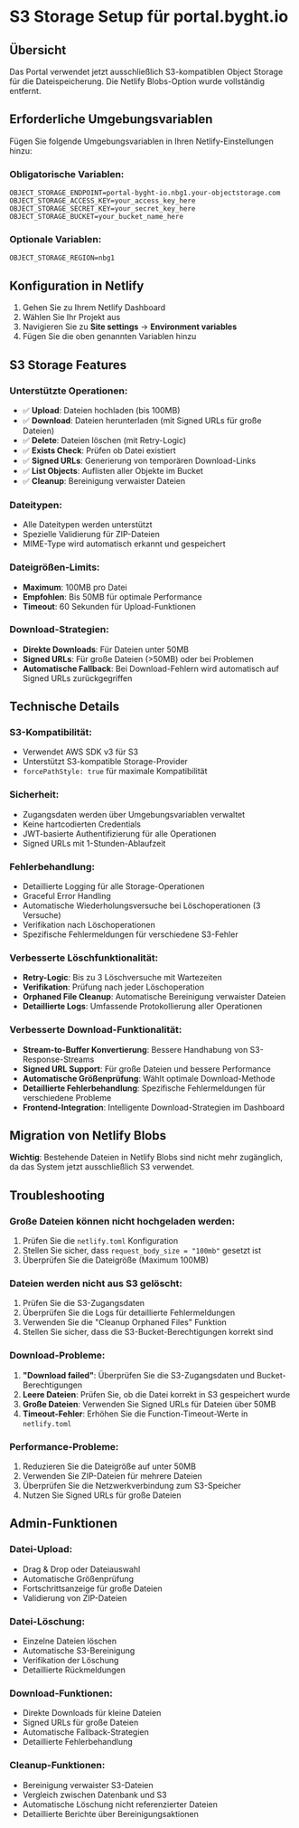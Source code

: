 # S3 Storage Setup für portal.byght.io

## Übersicht

Das Portal verwendet jetzt ausschließlich S3-kompatiblen Object Storage für die Dateispeicherung. Die Netlify Blobs-Option wurde vollständig entfernt.

## Erforderliche Umgebungsvariablen

Fügen Sie folgende Umgebungsvariablen in Ihren Netlify-Einstellungen hinzu:

### Obligatorische Variablen:
```
OBJECT_STORAGE_ENDPOINT=portal-byght-io.nbg1.your-objectstorage.com
OBJECT_STORAGE_ACCESS_KEY=your_access_key_here
OBJECT_STORAGE_SECRET_KEY=your_secret_key_here
OBJECT_STORAGE_BUCKET=your_bucket_name_here
```

### Optionale Variablen:
```
OBJECT_STORAGE_REGION=nbg1
```

## Konfiguration in Netlify

1. Gehen Sie zu Ihrem Netlify Dashboard
2. Wählen Sie Ihr Projekt aus
3. Navigieren Sie zu **Site settings** → **Environment variables**
4. Fügen Sie die oben genannten Variablen hinzu

## S3 Storage Features

### Unterstützte Operationen:
- ✅ **Upload**: Dateien hochladen (bis 100MB)
- ✅ **Download**: Dateien herunterladen (mit Signed URLs für große Dateien)
- ✅ **Delete**: Dateien löschen (mit Retry-Logic)
- ✅ **Exists Check**: Prüfen ob Datei existiert
- ✅ **Signed URLs**: Generierung von temporären Download-Links
- ✅ **List Objects**: Auflisten aller Objekte im Bucket
- ✅ **Cleanup**: Bereinigung verwaister Dateien

### Dateitypen:
- Alle Dateitypen werden unterstützt
- Spezielle Validierung für ZIP-Dateien
- MIME-Type wird automatisch erkannt und gespeichert

### Dateigrößen-Limits:
- **Maximum**: 100MB pro Datei
- **Empfohlen**: Bis 50MB für optimale Performance
- **Timeout**: 60 Sekunden für Upload-Funktionen

### Download-Strategien:
- **Direkte Downloads**: Für Dateien unter 50MB
- **Signed URLs**: Für große Dateien (>50MB) oder bei Problemen
- **Automatische Fallback**: Bei Download-Fehlern wird automatisch auf Signed URLs zurückgegriffen

## Technische Details

### S3-Kompatibilität:
- Verwendet AWS SDK v3 für S3
- Unterstützt S3-kompatible Storage-Provider
- `forcePathStyle: true` für maximale Kompatibilität

### Sicherheit:
- Zugangsdaten werden über Umgebungsvariablen verwaltet
- Keine hartcodierten Credentials
- JWT-basierte Authentifizierung für alle Operationen
- Signed URLs mit 1-Stunden-Ablaufzeit

### Fehlerbehandlung:
- Detaillierte Logging für alle Storage-Operationen
- Graceful Error Handling
- Automatische Wiederholungsversuche bei Löschoperationen (3 Versuche)
- Verifikation nach Löschoperationen
- Spezifische Fehlermeldungen für verschiedene S3-Fehler

### Verbesserte Löschfunktionalität:
- **Retry-Logic**: Bis zu 3 Löschversuche mit Wartezeiten
- **Verifikation**: Prüfung nach jeder Löschoperation
- **Orphaned File Cleanup**: Automatische Bereinigung verwaister Dateien
- **Detaillierte Logs**: Umfassende Protokollierung aller Operationen

### Verbesserte Download-Funktionalität:
- **Stream-to-Buffer Konvertierung**: Bessere Handhabung von S3-Response-Streams
- **Signed URL Support**: Für große Dateien und bessere Performance
- **Automatische Größenprüfung**: Wählt optimale Download-Methode
- **Detaillierte Fehlerbehandlung**: Spezifische Fehlermeldungen für verschiedene Probleme
- **Frontend-Integration**: Intelligente Download-Strategien im Dashboard

## Migration von Netlify Blobs

**Wichtig**: Bestehende Dateien in Netlify Blobs sind nicht mehr zugänglich, da das System jetzt ausschließlich S3 verwendet.

## Troubleshooting

### Große Dateien können nicht hochgeladen werden:
1. Prüfen Sie die `netlify.toml` Konfiguration
2. Stellen Sie sicher, dass `request_body_size = "100mb"` gesetzt ist
3. Überprüfen Sie die Dateigröße (Maximum 100MB)

### Dateien werden nicht aus S3 gelöscht:
1. Prüfen Sie die S3-Zugangsdaten
2. Überprüfen Sie die Logs für detaillierte Fehlermeldungen
3. Verwenden Sie die "Cleanup Orphaned Files" Funktion
4. Stellen Sie sicher, dass die S3-Bucket-Berechtigungen korrekt sind

### Download-Probleme:
1. **"Download failed"**: Überprüfen Sie die S3-Zugangsdaten und Bucket-Berechtigungen
2. **Leere Dateien**: Prüfen Sie, ob die Datei korrekt in S3 gespeichert wurde
3. **Große Dateien**: Verwenden Sie Signed URLs für Dateien über 50MB
4. **Timeout-Fehler**: Erhöhen Sie die Function-Timeout-Werte in `netlify.toml`

### Performance-Probleme:
1. Reduzieren Sie die Dateigröße auf unter 50MB
2. Verwenden Sie ZIP-Dateien für mehrere Dateien
3. Überprüfen Sie die Netzwerkverbindung zum S3-Speicher
4. Nutzen Sie Signed URLs für große Dateien

## Admin-Funktionen

### Datei-Upload:
- Drag & Drop oder Dateiauswahl
- Automatische Größenprüfung
- Fortschrittsanzeige für große Dateien
- Validierung von ZIP-Dateien

### Datei-Löschung:
- Einzelne Dateien löschen
- Automatische S3-Bereinigung
- Verifikation der Löschung
- Detaillierte Rückmeldungen

### Download-Funktionen:
- Direkte Downloads für kleine Dateien
- Signed URLs für große Dateien
- Automatische Fallback-Strategien
- Detaillierte Fehlerbehandlung

### Cleanup-Funktionen:
- Bereinigung verwaister S3-Dateien
- Vergleich zwischen Datenbank und S3
- Automatische Löschung nicht referenzierter Dateien
- Detaillierte Berichte über Bereinigungsaktionen
